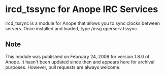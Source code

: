 ircd_tssync for Anope IRC Services
==================================

ircd_tssync is a module for Anope that allows you to sync clocks between servers. Once installed and loaded, type /msg operserv tssync.

Note
------

This module was published on February 24, 2009 for version 1.8.0 of Anope. It hasn't been updated since then and appears here for archival purposes. However, pull requests are always welcome.
